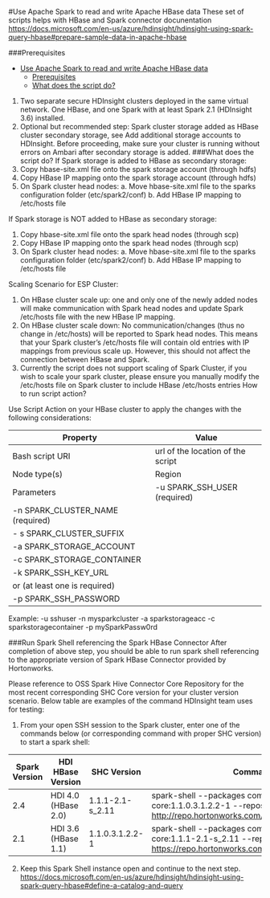 #Use Apache Spark to read and write Apache HBase data
These set of scripts helps with HBase and Spark connector docunentation 
https://docs.microsoft.com/en-us/azure/hdinsight/hdinsight-using-spark-query-hbase#prepare-sample-data-in-apache-hbase

###Prerequisites
<!-- @import "[TOC]" {cmd="toc" depthFrom=1 depthTo=6 orderedList=false} -->

<!-- code_chunk_output -->

- [Use Apache Spark to read and write Apache HBase data](#use-apache-spark-to-read-and-write-apache-hbase-data)
    - [Prerequisites](#prerequisites)
    - [What does the script do?](#what-does-the-script-do)

<!-- /code_chunk_output -->
1. Two separate secure HDInsight clusters deployed in the same virtual network. One HBase, and one Spark with at least Spark 2.1 (HDInsight 3.6) installed. 
2. Optional but recommended step: Spark cluster storage added as HBase cluster secondary storage, see Add additional storage accounts to HDInsight. Before proceeding, make sure your cluster is running without errors on Ambari after secondary storage is added.
###What does the script do?
If Spark storage is added to HBase as secondary storage:
1.	Copy hbase-site.xml file onto the spark storage account (through hdfs)
2.	Copy HBase IP mapping onto the spark storage account (through hdfs)
3.	On Spark cluster head nodes:
a.	Move hbase-site.xml file to the sparks configuration folder (etc/spark2/conf)
b.	Add HBase IP mapping to /etc/hosts file

If Spark storage is NOT added to HBase as secondary storage:
1.	Copy hbase-site.xml file onto the spark head nodes (through scp)
2.	Copy HBase IP mapping onto the spark head nodes (through scp)
3.	On Spark cluster head nodes:
a.	Move hbase-site.xml file to the sparks configuration folder (etc/spark2/conf)
b.	Add HBase IP mapping to /etc/hosts file

Scaling Scenario for ESP Cluster:
1.	On HBase cluster scale up: one and only one of the newly added nodes will make communication with Spark head nodes and update Spark /etc/hosts file with the new HBase IP mapping.
2.	On HBase cluster scale down: No communication/changes (thus no change in /etc/hosts) will be reported to Spark head nodes. This means that your Spark cluster’s /etc/hosts file will contain old entries with IP mappings from previous scale up. However, this should not affect the connection between HBase and Spark. 
3.	Currently the script does not support scaling of Spark Cluster, if you wish to scale your spark cluster, please ensure you manually modify the /etc/hosts file on Spark cluster to include HBase /etc/hosts entries
How to run script action?

Use Script Action on your HBase cluster to apply the changes with the following considerations:



| Property                         | Value                             |
|----------------------------------|-----------------------------------|
| Bash script URI                  | url of the location of the script |
| Node type(s)                     | Region                            |
| Parameters                       | -u SPARK_SSH_USER (required)      |
| -n SPARK_CLUSTER_NAME (required) |
| - s SPARK_CLUSTER_SUFFIX         |
| -a SPARK_STORAGE_ACCOUNT         |
| -c SPARK_STORAGE_CONTAINER       |
| -k SPARK_SSH_KEY_URL             |
|    or (at least one is required) |
| -p SPARK_SSH_PASSWORD            |

Example: 
-u sshuser -n mysparkcluster -a sparkstorageacc -c sparkstoragecontainer -p mySparkPassw0rd

###Run Spark Shell referencing the Spark HBase Connector
After completion of above step, you should be able to run spark shell referencing to the appropriate version of Spark HBase Connector provided by Hortonworks.

Please reference to OSS Spark Hive Connector Core Repository for the most recent corresponding SHC Core version for your cluster version scenario. Below table are examples of the command HDInsight team uses for testing:

1.	From your open SSH session to the Spark cluster, enter one of the commands below (or corresponding command with proper SHC version) to start a spark shell:

| Spark Version | HDI HBase Version   | SHC Version      | Command                                                                                                                               |
|---------------|---------------------|------------------|---------------------------------------------------------------------------------------------------------------------------------------|
| 2.4           | HDI 4.0 (HBase 2.0) | 1.1.1-2.1-s_2.11 | spark-shell --packages com.hortonworks.shc:shc-core:1.1.0.3.1.2.2-1 --repositories http://repo.hortonworks.com/content/groups/public/ |
| 2.1           | HDI 3.6 (HBase 1.1) | 1.1.0.3.1.2.2-1  | spark-shell --packages com.hortonworks:shc-core:1.1.1-2.1-s_2.11 --repositories https://repo.hortonworks.com/content/groups/public/   |



2. Keep this Spark Shell instance open and continue to the next step.
https://docs.microsoft.com/en-us/azure/hdinsight/hdinsight-using-spark-query-hbase#define-a-catalog-and-query
